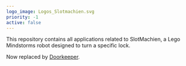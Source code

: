 ```yaml
---
logo_image: Logos_Slotmachien.svg
priority: -1
active: false
---
```


This repository contains all applications related to SlotMachien, a Lego Mindstorms robot designed to turn a specific lock.

Now replaced by [Doorkeeper](#doorkeeper).
